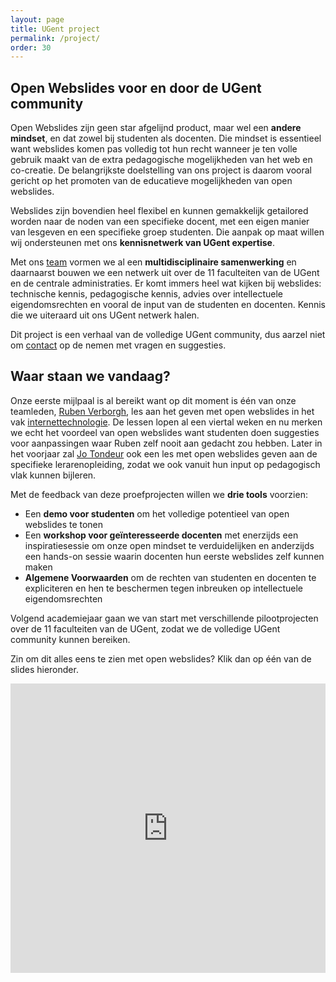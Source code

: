 ```yaml
---
layout: page
title: UGent project
permalink: /project/
order: 30
---
```


Open Webslides voor en door de UGent community
--------

Open Webslides zijn geen star afgelijnd product, maar wel een **andere mindset**, en dat zowel bij studenten als docenten.
Die mindset is essentieel want webslides komen pas volledig tot hun recht wanneer je ten volle gebruik maakt 
van de extra pedagogische mogelijkheden van het web en co-creatie.
De belangrijkste doelstelling van ons project is daarom vooral gericht op het promoten van de educatieve mogelijkheden van open webslides.

Webslides zijn bovendien heel flexibel en kunnen gemakkelijk getailored worden naar de noden van een specifieke docent, 
met een eigen manier van lesgeven en een specifieke groep studenten. Die aanpak op maat willen wij ondersteunen met ons 
**kennisnetwerk van UGent expertise**.

Met ons <a href="/team/">team</a> vormen we al een **multidisciplinaire samenwerking** en daarnaarst bouwen we een netwerk uit
over de 11 faculteiten van de UGent en de centrale administraties. Er komt immers heel wat kijken bij webslides: technische kennis,
pedagogische kennis, advies over intellectuele eigendomsrechten en vooral de input van de studenten en docenten. 
Kennis die we uiteraard uit ons UGent netwerk halen.

Dit project is een verhaal van de volledige UGent community, dus aarzel niet om <a href="mailto:ruben.verborgh@ugent.be">contact</a> op de nemen met vragen en suggesties.


Waar staan we vandaag?
--------

Onze eerste mijlpaal is al bereikt want op dit moment is één van onze teamleden, <a href="/team/">Ruben Verborgh</a>, les aan het geven met open webslides
in het vak [internettechnologie](http://rubenverborgh.github.io/WebFundamentals/#). 
De lessen lopen al een viertal weken en nu merken we echt het voordeel van open webslides want studenten 
doen suggesties voor aanpassingen waar Ruben zelf nooit aan gedacht zou hebben.
Later in het voorjaar zal <a href="/team/">Jo Tondeur</a> ook een les met open webslides geven aan de specifieke lerarenopleiding, 
zodat we ook vanuit hun input op pedagogisch vlak kunnen bijleren.

Met de feedback van deze proefprojecten willen we **drie tools** voorzien:

* Een **demo voor studenten** om het volledige potentieel van open webslides te tonen
* Een **workshop voor geïnteresseerde docenten** met enerzijds een inspiratiesessie om onze open mindset te verduidelijken en 
anderzijds een hands-on sessie waarin docenten hun eerste webslides zelf kunnen maken
* **Algemene Voorwaarden** om de rechten van studenten en docenten te expliciteren en hen te beschermen tegen inbreuken op intellectuele eigendomsrechten

Volgend academiejaar gaan we van start met verschillende pilootprojecten over de 11 faculteiten van de UGent, 
zodat we de volledige UGent community kunnen bereiken.

Zin om dit alles eens te zien met open webslides? Klik dan op één van de slides hieronder.

<iframe name='iframe1' id="iframe1" frameborder="0" border="0" cellspacing="0" style="border-style: none;width: 100%; height: 463px;" scrolling="no"  src="http://rubenverborgh.github.io/InnoversityChallengeFinalPitch/"></iframe>

<!--
	<script src="http://ajax.googleapis.com/ajax/libs/jquery/1.7/jquery.min.js"></script>
	<script src="http://assets.annotateit.org/annotator/v1.1.0/annotator-full.min.js"></script>
	<link rel="stylesheet" href="http://assets.annotateit.org/annotator/v1.1.0/annotator.min.css">
	<script>    
	jQuery(function ($) {
	$('#content').annotator().annotator('setupPlugins');;
	}); 
	</script>
-->
